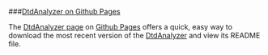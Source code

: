 ###[DtdAnalyzer on Github Pages](http://ncbitools.github.com/DtdAnalyzer/)

The [DtdAnalyzer page](http://ncbitools.github.com/DtdAnalyzer/) on
[Github Pages](http://pages.github.com) offers a quick, easy way to download the most recent version
of the [DtdAnalyzer](https://github.com/NCBITools/DtdAnalyzer) and view its README file.